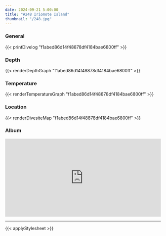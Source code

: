 ```yaml
---
date: 2024-09-21 5:00:00
title: "#248 Iriomote Island"
thumbnail: "/248.jpg"
---
```


### General

{{< printDivelog "f1abed86d14f48878df4184bae6800ff" >}}

### Depth

{{< renderDepthGraph "f1abed86d14f48878df4184bae6800ff" >}}

### Temperature

{{< renderTemperatureGraph "f1abed86d14f48878df4184bae6800ff" >}}

### Location

{{< renderDivesiteMap "f1abed86d14f48878df4184bae6800ff" >}}

### Album

<div class='lr_embed' style='position: relative; padding-bottom: 50%; height: 0; overflow: hidden;'><iframe id='iframe' src='https://lightroom.adobe.com/embed/shares/bdd0512a04c64366bab449c5370e1c5f/slideshow?background_color=%232D2D2D&color=%23999999' frameborder='0'style='width:100%; height:100%; position: absolute; top:0; left:0;' ></iframe></div>

---

{{< applyStylesheet >}}

